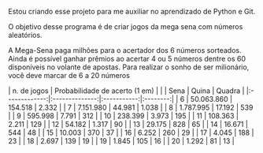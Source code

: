 Estou criando esse projeto para me auxiliar no aprendizado de Python e Git.

O objetivo desse programa é de criar jogos da mega sena com números aleatórios.

A Mega-Sena paga milhões para o acertador dos 6 números sorteados. Ainda é possível ganhar prêmios ao acertar 4 ou 5 números dentre os 60 disponíveis no volante de a​postas. Para realizar o sonho de ser milionário, você deve marcar de 6 a 20 números

| n. de jogos | Probabilidade de acerto (1 em)    |
|             | Sena         |  Quina    | Quadra |
|:-------------:|:--------------:|:-----------:|:--------:|
| 6           | 50.063.860   | 154.518   | 2.332  |
| 7           | 7.151.980    | 44.981    | 1.038  |
| 8           | 1.787.995    | 17.192    | 539    |
| 9           | 595.998      | 7.791     | 312    |
| 10          | 238.399      | 3.973     | 195    |
| 11          | 108.363      | 2.211     | 129    |
| 12          | 54.182       | 1.317     | 90     |
| 13          | 29.175       | 828       | 65     |
| 14          | 16.671       | 544       | 48     |
| 15          | 10.003       | 370       | 37     |
| 16          | 6.252        | 260       | 29     |
| 17          | 4.045        | 188       | 23     |
| 18          | 2.697        | 139       | 19     |
| 19          | 1.845        | 105       | 16     |
| 20          | 1.292        | 81        | 13     |